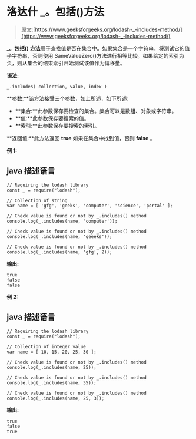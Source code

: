 # 洛达什 _。包括()方法

> 原文:[https://www.geeksforgeeks.org/lodash-_-includes-method/](https://www.geeksforgeeks.org/lodash-_-includes-method/)

**_。包括()** **方法**用于查找值是否在集合中。如果集合是一个字符串，将测试它的值子字符串，否则使用 SameValueZero()方法进行相等比较。如果给定的索引为负，则从集合的结束索引开始测试该值作为偏移量。

**语法:**

```
_.includes( collection, value, index )

```

**参数:**该方法接受三个参数，如上所述，如下所述:

*   **集合:**此参数保存要检查的集合。集合可以是数组、对象或字符串。
*   **值:**此参数保存要搜索的值。
*   **索引:**此参数保存要搜索的索引。

**返回值:**此方法返回 **true** 如果在集合中找到值，否则 **false** 。

**例 1:**

## java 描述语言

```
// Requiring the lodash library  
const _ = require("lodash");  

// Collection of string
var name = [ 'gfg', 'geeks', 'computer', 'science', 'portal' ];

// Check value is found or not by _.includes() method
console.log(_.includes(name, 'computer'));

// Check value is found or not by _.includes() method
console.log(_.includes(name, 'geeeks')); 

// Check value is found or not by _.includes() method
console.log(_.includes(name, 'gfg', 2));
```

**输出:**

```
true
false
false

```

**例 2:**

## java 描述语言

```
// Requiring the lodash library  
const _ = require("lodash");  

// Collection of integer value
var name = [ 10, 15, 20, 25, 30 ]; 

// Check value is found or not by _.includes() method
console.log(_.includes(name, 25));

// Check value is found or not by _.includes() method
console.log(_.includes(name, 35));

// Check value is found or not by _.includes() method
console.log(_.includes(name, 25, 3));
```

**输出:**

```
true
false
true

```